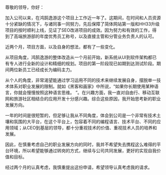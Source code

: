 尊敬的领导，你好：  

加入公司以来，在鸿鹄逸游这个项目上工作近一年了。这期间，在时间和人员资源十分紧缺的情况下，与诸同事一同努力，先后保障了简体网站第一版和HH33升级项目的按时顺利上线，见证了SEO改进项目的成效。因为努力和有效的工作，得到了高端旅游部的年度优秀员工称号，以及直接主管和分管业务负责人的认可。

近两个月，项目方面，以及自身的想法，都有了一些变化。

从项目角度，鸿鹄逸游的整体改造从一个月前开始，新系统从UI到软件架构都已有专人进行全新的设计和精细的规划。项目的第一阶段现已如期到达测试阶段。期间两位新员工已经成长为编码主力。

从个人的角度，非常渴望能通过学习运用不同的技术来继续发展自身，摆脱单一技术体系对职业发展的限制。就如《黑客和画家》中所说，“如果你长期使用某种语言，你就会慢慢按照这种语言思维。  ”。在兴趣方面，我一直对自由行、移动互联网和旅游社区相结合的应用开发十分感兴趣。综合这些原因，我开始思考新的职业发展方向。

一年的时间是很短暂的，但足够让我从不同角度，体会到公司是一个非常有技术土壤和氛围的大平台，在这个平台上，包容着不同的编程语言、技术平台、不同的应用领域；从CEO到基层的领导，都十分重视技术的价值、重视技术人员的培养和发展。

因此，在慎重考虑自己的职业发展方向的同时，我并不希望失去携程这么难得的平台环境，所以希望能够通过转岗的方式，继续与公司共同发展，更好的实现自我价值和目标。

经过两个月的认真考虑，我慎重提出这份申请，希望领导认真考虑我的请求。
